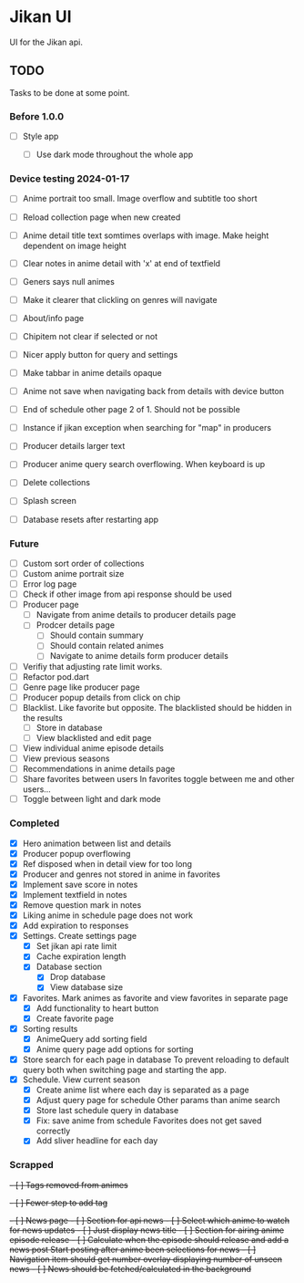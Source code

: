 # Jikan UI
UI for the Jikan api.

## TODO
Tasks to be done at some point.

### Before 1.0.0
- [ ] Style app
	- [ ] Use dark mode throughout the whole app


### Device testing 2024-01-17
- [ ] Anime portrait too small. Image overflow and subtitle too short
- [ ] Reload collection page when new created
- [ ] Anime detail title text somtimes overlaps with image. Make height dependent on image height
- [ ] Clear notes in anime detail with 'x' at end of textfield
- [ ] Geners says null animes
- [ ] Make it clearer that clickling on genres will navigate
- [ ] About/info page
- [ ] Chipitem not clear if selected or not
- [ ] Nicer apply button for query and settings
- [ ] Make tabbar in anime details opaque
- [ ] Anime not save when navigating back from details with device button
- [ ] End of schedule other page 2 of 1. Should not be possible
- [ ] Instance if jikan exception when searching for "map" in producers
- [ ] Producer details larger text
- [ ] Producer anime query search overflowing. When keyboard is up
- [ ] Delete collections
- [ ] Splash screen
- [ ] Database resets after restarting app


### Future
- [ ] Custom sort order of collections
- [ ] Custom anime portrait size
- [ ] Error log page
- [ ] Check if other image from api response should be used
- [ ] Producer page
	- [ ] Navigate from anime details to producer details page
	- [ ] Prodcer details page
		- [ ] Should contain summary
		- [ ] Should contain related animes
		- [ ] Navigate to anime details form producer details
- [ ] Verifiy that adjusting rate limit works.
- [ ] Refactor pod.dart
- [ ] Genre page like producer page
- [ ] Producer popup details from click on chip
- [ ] Blacklist. Like favorite but opposite. The blacklisted should be hidden in the results
	- [ ] Store in database
	- [ ] View blacklisted and edit page
- [ ] View individual anime episode details
- [ ] View previous seasons
- [ ] Recommendations in anime details page
- [ ] Share favorites between users
	In favorites toggle between me and other users...
- [ ] Toggle between light and dark mode

### Completed
- [x] Hero animation between list and details
- [x] Producer popup overflowing 
- [x] Ref disposed when in detail view for too long
- [x] Producer and genres not stored in anime in favorites
- [x] Implement save score in notes
- [x] Implement textfield in notes
- [x] Remove question mark in notes
- [x] Liking anime in schedule page does not work
- [x] Add expiration to responses
- [x] Settings. Create settings page
	- [x] Set jikan api rate limit
	- [x] Cache expiration length
	- [x] Database section
		- [x] Drop database
		- [x] View database size
- [x] Favorites. Mark animes as favorite and view favorites in separate page
	- [x] Add functionality to heart button
	- [x] Create favorite page
- [x] Sorting results
	- [x] AnimeQuery add sorting field
	- [x] Anime query page add options for sorting
- [x] Store search for each page in database
	To prevent reloading to default query both when switching page
	and starting the app.
- [x] Schedule. View current season
	- [x] Create anime list where each day is separated as a page
	- [x] Adjust query page for schedule
		Other params than anime search
	- [x] Store last schedule query in database
	- [x] Fix: save anime from schedule
		Favorites does not get saved correctly
	- [x] Add sliver headline for each day

### Scrapped
<del>- [ ] Tags removed from animes

<del>- [ ] Fewer step to add tag

<del>- [ ] News page
	- [ ] Section for api news
		- [ ] Select which anime to watch for news updates
		- [ ] Just display news title
	- [ ] Section for airing anime episode release
		- [ ] Calculate when the episode should release and add a news post
			Start posting after anime been selections for news
		- [ ] Navigation item should get number overlay displaying number of unseen news
		- [ ] News should be fetched/calculated in the background
